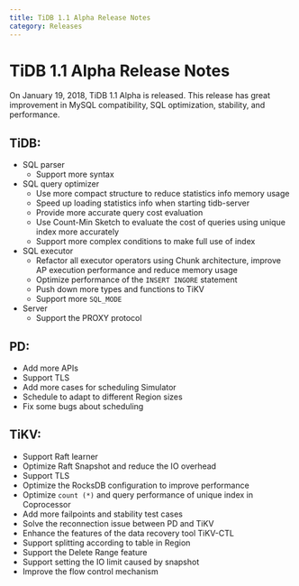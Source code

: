 ```yaml
---
title: TiDB 1.1 Alpha Release Notes
category: Releases
---
```


# TiDB 1.1 Alpha Release Notes

On January 19, 2018, TiDB 1.1 Alpha is released. This release has great improvement in MySQL compatibility, SQL optimization, stability, and performance.

## TiDB:

- SQL parser
    - Support more syntax
- SQL query optimizer
    - Use more compact structure to reduce statistics info memory usage
    - Speed up loading statistics info when starting tidb-server
    - Provide more accurate query cost evaluation
    - Use Count-Min Sketch to evaluate the cost of queries using unique index more accurately
    - Support more complex conditions to make full use of index
- SQL executor
    - Refactor all executor operators using Chunk architecture, improve AP execution performance and reduce memory usage
    - Optimize performance of the `INSERT INGORE` statement
    - Push down more types and functions to TiKV
    - Support more `SQL_MODE`
- Server
    - Support the PROXY protocol

## PD:

- Add more APIs
- Support TLS
- Add more cases for scheduling Simulator
- Schedule to adapt to different Region sizes
- Fix some bugs about scheduling

## TiKV:

- Support Raft learner
- Optimize Raft Snapshot and reduce the IO overhead
- Support TLS
- Optimize the RocksDB configuration to improve performance
- Optimize `count (*)` and query performance of unique index in Coprocessor
- Add more failpoints and stability test cases
- Solve the reconnection issue between PD and TiKV
- Enhance the features of the data recovery tool TiKV-CTL
- Support splitting according to table in Region
- Support the Delete Range feature
- Support setting the IO limit caused by snapshot
- Improve the flow control mechanism